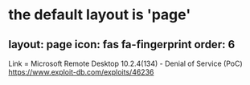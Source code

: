 # the default layout is 'page'
layout: page
icon: fas fa-fingerprint
order: 6
---

Link = Microsoft Remote Desktop 10.2.4(134) - Denial of Service (PoC) 
https://www.exploit-db.com/exploits/46236